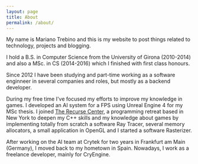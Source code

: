 ```yaml
---
layout: page
title: About
permalink: /about/
---
```


My name is Mariano Trebino and this is my website to post things related to technology, projects and blogging.

I hold a B.S. in Computer Science from the University of Girona (2010-2014) and also a MSc. in CS (2014-2016) which I finished with first class honours.

Since 2012 I have been studying and part-time working as a software enginneer in several companies and roles, but mostly as a backend developer.

During my free time I've focused my efforts to improve my knowledge in games. I developed an AI system for a FPS using Unreal Engine 4 for my MSc thesis. I joined [The Recurse Center](https://www.recurse.com/), a programming retreat based in New York to deepen my C++ skills and my knowledge about games by implementing totally from scratch a software Ray Tracer, several memory allocators, a small application in OpenGL and I started a  software Rasterizer.

After working on the AI team at Crytek for two years in Frankfurt am Main (Germany), I moved back to my hometown in Spain. Nowadays, I work as a freelance developer, mainly for CryEngine.
